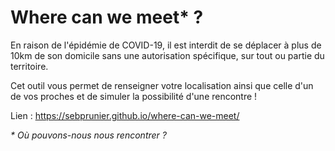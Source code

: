 # Where can we meet* ?

En raison de l'épidémie de COVID-19, il est interdit de se déplacer à plus de 10km de son domicile sans une autorisation spécifique, sur tout ou partie du territoire.

Cet outil vous permet de renseigner votre localisation ainsi que celle d'un de vos proches et de simuler la possibilité d'une rencontre !

Lien : https://sebprunier.github.io/where-can-we-meet/

_* Où pouvons-nous nous rencontrer ?_
